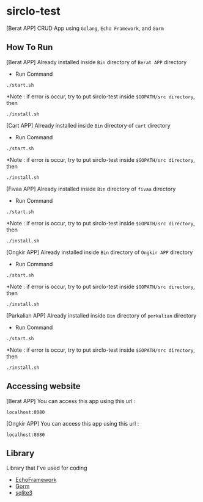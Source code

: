 
# sirclo-test
[Berat APP] CRUD App using `Golang`, `Echo Framework`, and `Gorm`


## How To Run
[Berat APP]
Already installed inside `Bin` directory of `Berat APP` directory
- Run Command
```
./start.sh
```
*Note : if error is occur, try to put sirclo-test inside `$GOPATH/src directory`, then
```
./install.sh
```

[Cart APP]
Already installed inside `Bin` directory of `cart` directory
- Run Command
```
./start.sh
```
*Note : if error is occur, try to put sirclo-test inside `$GOPATH/src directory`, then
```
./install.sh
```

[Fivaa APP]
Already installed inside `Bin` directory of `fivaa` directory
- Run Command
```
./start.sh
```
*Note : if error is occur, try to put sirclo-test inside `$GOPATH/src directory`, then
```
./install.sh
```

[Ongkir APP]
Already installed inside `Bin` directory of `Ongkir APP` directory
- Run Command
```
./start.sh
```
*Note : if error is occur, try to put sirclo-test inside `$GOPATH/src directory`, then
```
./install.sh
```

[Parkalian APP]
Already installed inside `Bin` directory of `perkalian` directory
- Run Command
```
./start.sh
```
*Note : if error is occur, try to put sirclo-test inside `$GOPATH/src directory`, then
```
./install.sh
```


## Accessing website
[Berat APP]
You can access this app using this url :
```
localhost:8080
```
[Ongkir APP]
You can access this app using this url :
```
localhost:8080
```

## Library
Library that I've used for coding
- [EchoFramework](https://github.com/labstack/echo)
- [Gorm](https://github.com/jinzhu/gorm)
- [sqlite3](https://github.com/mattn/go-sqlite3)
